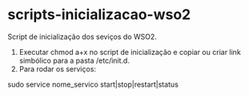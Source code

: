 # scripts-inicializacao-wso2

Script de inicialização dos seviços do WSO2.

1) Executar chmod a+x no script de inicialização e copiar ou criar link simbólico para a pasta /etc/init.d.
2) Para rodar os serviços:

sudo service nome_servico start|stop|restart|status
